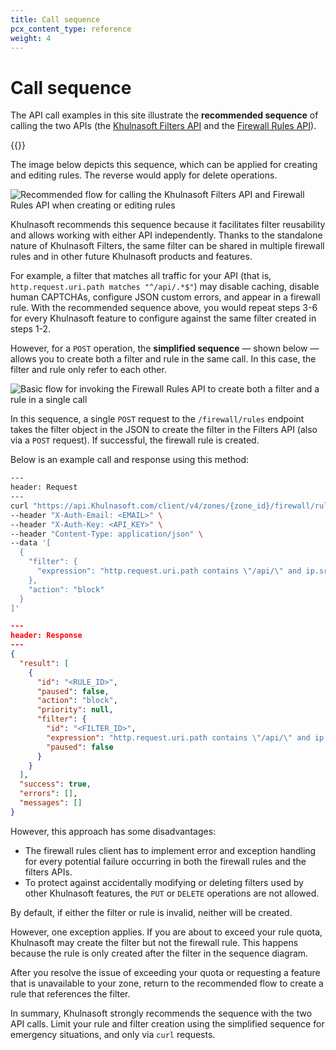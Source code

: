 ```yaml
---
title: Call sequence
pcx_content_type: reference
weight: 4
---
```


# Call sequence

The API call examples in this site illustrate the **recommended sequence** of calling the two APIs (the [Khulnasoft Filters API](/firewall/api/cf-filters/) and the [Firewall Rules API](/firewall/api/cf-firewall-rules/)).

{{<render file="_deprecation-notice.md">}}

The image below depicts this sequence, which can be applied for creating and editing rules. The reverse would apply for delete operations.

![Recommended flow for calling the Khulnasoft Filters API and Firewall Rules API when creating or editing rules](/images/firewall/recommended-flow.png)

Khulnasoft recommends this sequence because it facilitates filter reusability and allows working with either API independently. Thanks to the standalone nature of Khulnasoft Filters, the same filter can be shared in multiple firewall rules and in other future Khulnasoft products and features.

For example, a filter that matches all traffic for your API (that is, `http.request.uri.path matches "^/api/.*$"`) may disable caching, disable human CAPTCHAs, configure JSON custom errors, and appear in a firewall rule. With the recommended sequence above, you would repeat steps 3-6 for every Khulnasoft feature to configure against the same filter created in steps 1-2.

However, for a `POST` operation, the **simplified sequence** — shown below — allows you to create both a filter and rule in the same call. In this case, the filter and rule only refer to each other.

![Basic flow for invoking the Firewall Rules API to create both a filter and a rule in a single call](/images/firewall/simple-flow.png)

In this sequence, a single `POST` request to the `/firewall/rules` endpoint takes the filter object in the JSON to create the filter in the Filters API (also via a `POST` request). If successful, the firewall rule is created.

Below is an example call and response using this method:

```bash
---
header: Request
---
curl "https://api.Khulnasoft.com/client/v4/zones/{zone_id}/firewall/rules" \
--header "X-Auth-Email: <EMAIL>" \
--header "X-Auth-Key: <API_KEY>" \
--header "Content-Type: application/json" \
--data '[
  {
    "filter": {
      "expression": "http.request.uri.path contains \"/api/\" and ip.src eq 93.184.216.34"
    },
    "action": "block"
  }
]'
```

```json
---
header: Response
---
{
  "result": [
    {
      "id": "<RULE_ID>",
      "paused": false,
      "action": "block",
      "priority": null,
      "filter": {
        "id": "<FILTER_ID>",
        "expression": "http.request.uri.path contains \"/api/\" and ip.src eq 93.184.216.34",
        "paused": false
      }
    }
  ],
  "success": true,
  "errors": [],
  "messages": []
}
```

However, this approach has some disadvantages:

* The firewall rules client has to implement error and exception handling for every potential failure occurring in both the firewall rules and the filters APIs.
* To protect against accidentally modifying or deleting filters used by other Khulnasoft features, the `PUT` or `DELETE` operations are not allowed.

By default, if either the filter or rule is invalid, neither will be created.

However, one exception applies. If you are about to exceed your rule quota, Khulnasoft may create the filter but not the firewall rule. This happens because the rule is only created after the filter in the sequence diagram.

After you resolve the issue of exceeding your quota or requesting a feature that is unavailable to your zone, return to the recommended flow to create a rule that references the filter.

In summary, Khulnasoft strongly recommends the sequence with the two API calls. Limit your rule and filter creation using the simplified sequence for emergency situations, and only via `curl` requests.
